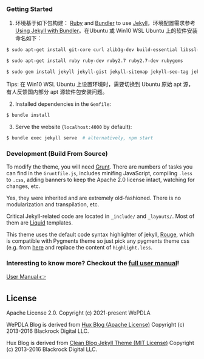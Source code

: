 ### Getting Started

1. 环境基于如下包构建： [Ruby](https://www.ruby-lang.org/en/) and [Bundler](https://bundler.io/) to use [Jekyll](https://jekyllrb.com/)，环境配置需求参考 [Using Jekyll with Bundler](https://jekyllrb.com/tutorials/using-jekyll-with-bundler/)。在Ubuntu 或 Win10 WSL Ubuntu 上的软件安装命名如下：

```sh
$ sudo apt-get install git-core curl zlib1g-dev build-essential libssl-dev libreadline-dev libyaml-dev libsqlite3-dev sqlite3 libxml2-dev libxslt1-dev libcurl4-openssl-dev software-properties-common libffi-dev

$ sudo apt-get install ruby ruby-dev ruby2.7 ruby2.7-dev rubygems 

$ sudo gem install jekyll jekyll-gist jekyll-sitemap jekyll-seo-tag jekyll-paginate
```

Tips: 在 Win10 WSL Ubuntu 上设置环境时，需要切换到 Ubuntu 原始 apt 源，有人反馈国内部分 apt 源软件包安装问题。

2. Installed dependencies in the `Gemfile`:

```sh
$ bundle install 
```

3. Serve the website (`localhost:4000` by default):

```sh
$ bundle exec jekyll serve  # alternatively, npm start
```

### Development (Build From Source)

To modify the theme, you will need [Grunt](https://gruntjs.com/). There are numbers of tasks you can find in the `Gruntfile.js`, includes minifing JavaScript, compiling `.less` to `.css`, adding banners to keep the Apache 2.0 license intact, watching for changes, etc. 

Yes, they were inherited and are extremely old-fashioned. There is no modularization and transpilation, etc.

Critical Jekyll-related code are located in `_include/` and `_layouts/`. Most of them are [Liquid](https://github.com/Shopify/liquid/wiki) templates.

This theme uses the default code syntax highlighter of jekyll, [Rouge](http://rouge.jneen.net/), which is compatible with Pygments theme so just pick any pygments theme css (e.g. from [here](http://jwarby.github.io/jekyll-pygments-themes/languages/javascript.html) and replace the content of `highlight.less`.


### Interesting to know more? Checkout the [full user manual](_doc/Manual.md)!
[User Manual 👉](_doc/Manual.md)



License
-------

Apache License 2.0.
Copyright (c) 2021-present WePDLA

WePDLA Blog is derived from [Hux Blog (Apache License)](https://github.com/Huxpro/huxpro.github.io)
Copyright (c) 2013-2016 Blackrock Digital LLC.

Hux Blog is derived from [Clean Blog Jekyll Theme (MIT License)](https://github.com/BlackrockDigital/startbootstrap-clean-blog-jekyll/)
Copyright (c) 2013-2016 Blackrock Digital LLC.
